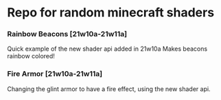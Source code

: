 # Repo for random minecraft shaders

### Rainbow Beacons [21w10a-21w11a]
Quick example of the new shader api added in 21w10a
Makes beacons rainbow colored!

### Fire Armor [21w10a-21w11a]
Changing the glint armor to have a fire effect, using the new shader api.
